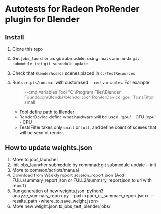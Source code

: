 # Autotests for Radeon ProRender plugin for Blender

## Install
 1. Clone this repo
 2. Get `jobs_launcher` as git submodule, using next commands
 `git submodule init`
 `git submodule update`
 3. Check that `BlenderAssets` scenes placed in `C:/TestResources`
 4. Run `scripts/run.bat` with customised `--cmd_variables`. For example:

     > --cmd_variables Tool "C:\Program Files\Blender Foundation\Blender\blender.exe" RenderDevice 'gpu' TestsFilter small
     * Tool define path to Blender
     * RenderDevice define what hardware will be used.
         'gpu' - GPU
         'cpu' - CPU
     * TestsFilter takes only `small` or `full`, and define count of scenes that will be send ot render.

## How to update weights.json
 1. Move to jobs_launcher
 2. Init jobs_launcher submodule by commnad: git submodule update --init
 3. Move to common/scripts/manual
 4. Download from Weekly report session_report.json (Add FULL/summary_report.json or FULL2/summary_report.json to url with report)
 5. Run generation of new weights.json: python3 analyze_summary_report.py --path <path_to_summary_report.json> --results_path <where_to_save_weight.json>
 6. Move new weight.json to jobs_test_blender/jobs/
